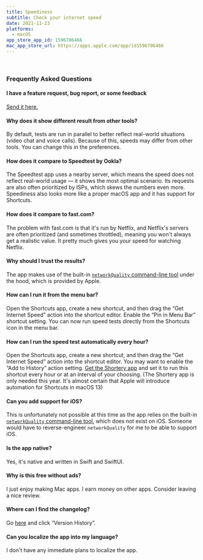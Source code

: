 ```yaml
---
title: Speediness
subtitle: Check your internet speed
date: 2021-11-23
platforms:
  - macOS
app_store_app_id: 1596706466
mac_app_store_url: https://apps.apple.com/app/id1596706466
---
```


<br>

<h3 id="faq">Frequently Asked Questions</h3>

#### I have a feature request, bug report, or some feedback

[Send it here.](https://sindresorhus.com/feedback/?product=Speediness&referrer=Website-FAQ)

<a id="different-result"></a>
#### Why does it show different result from other tools?

By default, tests are run in parallel to better reflect real-world situations (video chat and voice calls). Because of this, speeds may differ from other tools. You can change this in the preferences.

<a id="ookla"></a>
#### How does it compare to Speedtest by Ookla?

The Speedtest app uses a nearby server, which means the speed does not reflect real-world usage — it shows the most optimal scenario. Its requests are also often prioritized by ISPs, which skews the numbers even more. Speediness also looks more like a proper macOS app and it has support for Shortcuts.

<a id="fast"></a>
#### How does it compare to fast.com?

The problem with fast.com is that it's run by Netflix, and Netflix's servers are often prioritized (and sometimes throttled), meaning you won't always get a realistic value. It pretty much gives you your speed for watching Netflix.

#### Why should I trust the results?

The app makes use of the built-in [`networkQuality` command-line tool](https://support.apple.com/en-gb/HT212313) under the hood, which is provided by Apple.

#### How can I run it from the menu bar?

Open the Shortcuts app, create a new shortcut, and then drag the “Get Internet Speed” action into the shortcut editor. Enable the “Pin in Menu Bar” shortcut setting. You can now run speed tests directly from the Shortcuts icon in the menu bar.

<a id="scheduled"></a>
#### How can I run the speed test automatically every hour?

Open the Shortcuts app, create a new shortcut, and then drag the “Get Internet Speed” action into the shortcut editor. You may want to enable the “Add to History” action setting. [Get the Shortery app](https://apps.apple.com/no/app/shortery/id1594183810?mt=12) and set it to run this shortcut every hour or at an interval of your choosing. (The Shortery app is only needed this year. It's almost certain that Apple will introduce automation for Shortcuts in macOS 13)

<a id="ios"></a>
#### Can you add support for iOS?

This is unfortunately not possible at this time as the app relies on the built-in [`networkQuality` command-line tool](https://support.apple.com/en-gb/HT212313), which does not exist on iOS. Someone would have to reverse-engineer `networkQuality` for me to be able to support iOS.

#### Is the app native?

Yes, it's native and written in Swift and SwiftUI.

#### Why is this free without ads?

I just enjoy making Mac apps. I earn money on other apps. Consider leaving a nice review.

#### Where can I find the changelog?

Go [here](https://apps.apple.com/app/id1596706466) and click “Version History”.

#### Can you localize the app into my language?

I don't have any immediate plans to localize the app.
